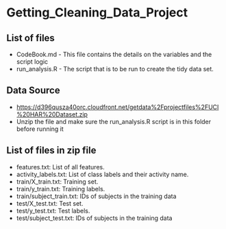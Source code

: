 # Getting_Cleaning_Data_Project

## List of files

* CodeBook.md - This file contains the details on the variables and the script logic
* run_analysis.R - The script that is to be run to create the tidy data set. 

## Data Source
* https://d396qusza40orc.cloudfront.net/getdata%2Fprojectfiles%2FUCI%20HAR%20Dataset.zip 
* Unzip the file and make sure the run_analysis.R script is in this folder before running it

## List of files in zip file
* features.txt: List of all features.
* activity_labels.txt: List of class labels and their activity name.
* train/X_train.txt: Training set.
* train/y_train.txt: Training labels.
* train/subject_train.txt: IDs of subjects in the training data
* test/X_test.txt: Test set.
* test/y_test.txt: Test labels.
* test/subject_test.txt: IDs of subjects in the training data


